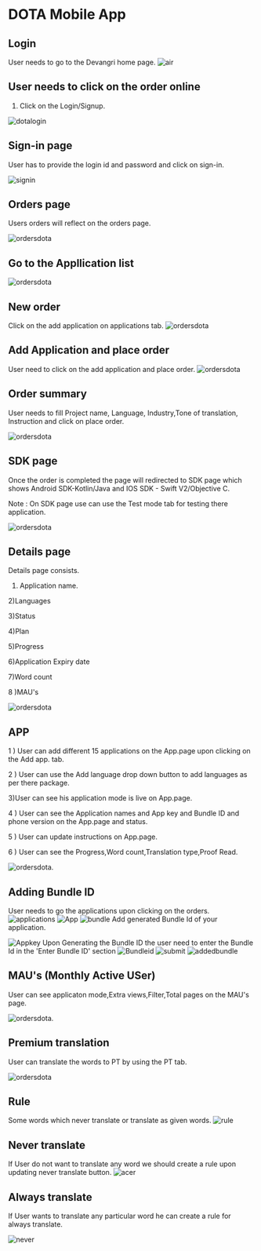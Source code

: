 # DOTA Mobile App 

## Login

User needs to go to the Devangri home page.
![air](./images/a5.png)

## User needs to click on the order online

1) Click on the Login/Signup.

![dotalogin](./images/a6.png)

## Sign-in page

User has to provide the login id and password and click on sign-in.

![signin](./images/dotaloginscreen.png)

## Orders page

Users orders will reflect on the orders page.

![ordersdota](./images/a8.png)

## Go to the Appllication list

![ordersdota](./images/sdk_application.png)

## New order

Click on the add application on applications tab.
![ordersdota](./images/sdk_addapplication.png)

## Add Application and place order

User need to click on the add application and place order.
![ordersdota](./images/sdk_placeorder.png)

## Order summary

User needs to fill Project name, Language, Industry,Tone of translation, Instruction and click on place order.

![ordersdota](./images/sdk_ordersummary.png)

## SDK page

Once the order is completed the page will redirected to SDK page which shows Android SDK-Kotlin/Java and IOS SDK - Swift V2/Objective C.

Note : On SDK page use can use the Test mode tab for testing there application.

![ordersdota](./images/sdk_sdk.png)

## Details page

Details page consists.

1) Application name.

2)Languages

3)Status

4)Plan

5)Progress

6)Application Expiry date

7)Word count

8 )MAU's

![ordersdota](./images/sdk_detailspage.png)

## APP

1 ) User can add different 15 applications on the App.page upon clicking on the Add app. tab.

2 ) User can use the Add language drop down button to add languages as per there package.

3)User can see his application mode is live on App.page.

4 ) User can see the Application names and App key and Bundle ID and phone version on the App.page and status.

5 ) User can update instructions on App.page.

6 ) User can see the Progress,Word count,Translation type,Proof Read.

![ordersdota](./images/sdk_app.png).

## Adding Bundle ID

User needs to go the applications upon clicking on the orders.
![applications](./images/applications.png)
![App](./images/API.png)
![bundle](./images/bundle.png)
Add generated Bundle Id of your application.

![Appkey](./images/ID.png)
Upon Generating the Bundle ID the user need to enter the Bundle Id in the 'Enter Bundle ID' section
![Bundleid](./images/Name.png)
![submit](./images/Sumbit.png)
![addedbundle](./images/addedbundle.png)


## MAU's (Monthly Active USer)

User can see applicaton mode,Extra views,Filter,Total pages on the MAU's page.

![ordersdota](./images/sdk_mau.png).

## Premium translation

User can translate the words to PT by using the PT tab.

![ordersdota](./images/sdk_pt.png)

## Rule

 Some words which never translate or translate as given words.
![rule](./images/rule1.png)

## Never translate

If User do not want to translate any word we should create a rule upon updating never translate button.
![acer](./images/acer.png)

## Always translate  

If User wants to translate any particular word he can create a rule for always translate.

![never](./images/never.png)
